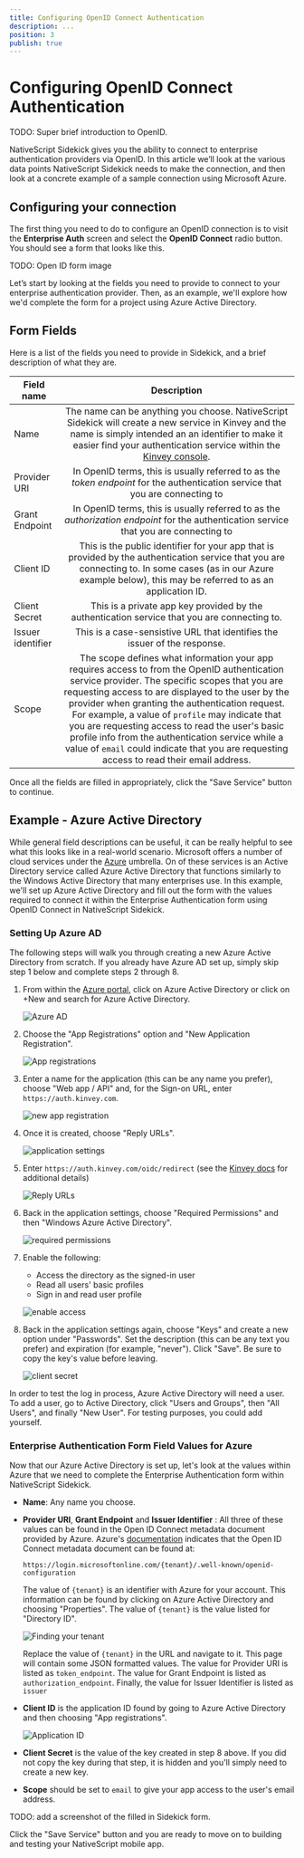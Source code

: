 ```yaml
---
title: Configuring OpenID Connect Authentication
description: ...
position: 3
publish: true
---
```


# Configuring OpenID Connect Authentication

TODO: Super brief introduction to OpenID.

NativeScript Sidekick gives you the ability to connect to enterprise authentication providers via OpenID. In this article we’ll look at the various data points NativeScript Sidekick needs to make the connection, and then look at a concrete example of a sample connection using Microsoft Azure.

## Configuring your connection

The first thing you need to do to configure an OpenID connection is to visit the **Enterprise Auth** screen and select the **OpenID Connect** radio button. You should see a form that looks like this.

TODO: Open ID form image

Let’s start by looking at the fields you need to provide to connect to your enterprise authentication provider. Then, as an example, we'll explore how we'd complete the form for a project using Azure Active Directory.

## Form Fields

Here is a list of the fields you need to provide in Sidekick, and a brief description of what they are.

|Field name|Description|
| ------------- |:-------------:|
|Name|The name can be anything you choose. NativeScript Sidekick will create a new service in Kinvey and the name is simply intended an an identifier to make it easier find your authentication service within the [Kinvey console](https://console.kinvey.com/).|
|Provider URI|In OpenID terms, this is usually referred to as the *token endpoint* for the authentication service that you are connecting to|
|Grant Endpoint|In OpenID terms, this is usually referred to as the *authorization endpoint* for the authentication service that you are connecting to|
|Client ID|This is the public identifier for your app that is provided by the authentication service that you are connecting to. In some cases (as in our Azure example below), this may be referred to as an application ID.|
|Client Secret|This is a private app key provided by the authentication service that you are connecting to.|
|Issuer identifier|This is a case-sensistive URL that identifies the issuer of the response.|
|Scope|The scope defines what information your app requires access to from the OpenID authentication service provider. The specific scopes that you are requesting access to are displayed to the user by the provider when granting the authentication request. For example, a value of `profile` may indicate that you are requesting access to read the user's basic profile info from the authentication service while a value of `email` could indicate that you are requesting access to read their email address.|

Once all the fields are filled in appropriately, click the "Save Service" button to continue.

## Example - Azure Active Directory

While general field descriptions can be useful, it can be really helpful to see what this looks like in a real-world scenario. Microsoft offers a number of cloud services under the [Azure](https://azure.microsoft.com/en-us/) umbrella. On of these services is an Active Directory service called Azure Active Directory that functions similarly to the Windows Active Directory that many enterprises use. In this example, we'll set up Azure Active Directory and fill out the form with the values required to connect it within the Enterprise Authentication form using OpenID Connect in NativeScript Sidekick.

### Setting Up Azure AD

The following steps will walk you through creating a new Azure Active Directory from scratch. If you already have Azure AD set up, simply skip step 1 below and complete steps 2 through 8.

1. From within the [Azure portal](https://portal.azure.com), click on Azure Active Directory or click on +New and search for Azure Active Directory.

	![Azure AD](images/AzureAD.png)

2. Choose the "App Registrations" option and "New Application Registration".
	
	![App registrations](images/new-app-registration.png)
	
3. Enter a name for the application (this can be any name you prefer), choose "Web app / API" and, for the Sign-on URL, enter `https://auth.kinvey.com`.

	![new app registration](images/create-application.png)

4. Once it is created, choose "Reply URLs".

	![application settings](images/application-settings.png)

5. Enter `https://auth.kinvey.com/oidc/redirect` (see the [Kinvey docs](https://devcenter.kinvey.com/html5/guides/mobile-identity-connect#ConfiguringyourOpenIDConnectIdentityProvidertoacceptKinveyRequests) for additional details)

	![Reply URLs](images/reply-urls.png)

6. Back in the application settings, choose "Required Permissions" and then "Windows Azure Active Directory".

	![required permissions](images/required-permissions.png)

7. Enable the following:

	* Access the directory as the signed-in user
	* Read all users' basic profiles
	* Sign in and read user profile

	![enable access](images/enable-access.png)

8. Back in the application settings again, choose "Keys" and create a new option under "Passwords". Set the description (this can be any text you prefer) and expiration (for example, "never"). Click "Save". Be sure to copy the key's value before leaving.

	![client secret](images/client-secret.png)

In order to test the log in process, Azure Active Directory will need a user. To add a user, go to Active Directory, click "Users and Groups", then "All Users", and finally "New User". For testing purposes, you could add yourself.

### Enterprise Authentication Form Field Values for Azure

Now that our Azure Active Directory is set up, let's look at the values within Azure that we need to complete the Enterprise Authentication form within NativeScript Sidekick.

* **Name**: Any name you choose.
* **Provider URI**, **Grant Endpoint** and **Issuer Identifier** : All three of these values can be found in the Open ID Connect metadata document provided by Azure. Azure's [documentation](https://docs.microsoft.com/en-us/azure/active-directory/develop/active-directory-protocols-openid-connect-code#openid-connect-metadata-document) indicates that the Open ID Connect metadata document can be found at:

  ```
  https://login.microsoftonline.com/{tenant}/.well-known/openid-configuration
  ```

  The value of `{tenant}` is an identifier with Azure for your account. This information can be found by clicking on Azure Active Directory and choosing "Properties". The value of `{tenant}` is the value listed for "Directory ID".

  ![Finding your tenant](images/tenant.png)

  Replace the value of `{tenant}` in the URL and navigate to it. This page will contain some JSON formatted values. The value for Provider URI is listed as `token_endpoint`. The value for Grant Endpoint is listed as `authorization_endpoint`. Finally, the value for Issuer Identifier is listed as `issuer`

* **Client ID** is the application ID found by going to Azure Active Directory and then choosing "App registrations".

  ![Application ID](images/applicationID.png)

* **Client Secret** is the value of the key created in step 8 above. If you did not copy the key during that step, it is hidden and you'll simply need to create a new key.
* **Scope** should be set to `email` to give your app access to the user's email address.

TODO: add a screenshot of the filled in Sidekick form.

Click the "Save Service" button and you are ready to move on to building and testing your NativeScript mobile app.

